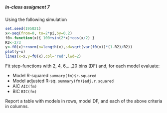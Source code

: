 ##### In-class assigment 7

Using the following simulation

```r
set.seed(195021)
x<-seq(from=0, to=2*pi,by=0.2)
f0<-function(x){ 100+sin(2*x)+cos(x/2) }
R2<-2/3
y<-f0(x)+rnorm(n=length(x),sd=sqrt(var(f0(x))*(1-R2)/R2))
plot(y~x)
lines(x=x,y=f0(x),col='red',lwd=2)

```


Fit step-functions with 2, 4, 6,...,20 bins (DF) and, for each model evaluate:

   - Model R-squared `summary(fm)$r.squared`
   - Model adjusted R-sq. `summary(fm)$adj.r.squared`
   - AIC  `AIC(fm)`
   - BIC  `BIC(fm)`
 
Report a table with models in rows, model DF, and each of the above criteria in columns.
